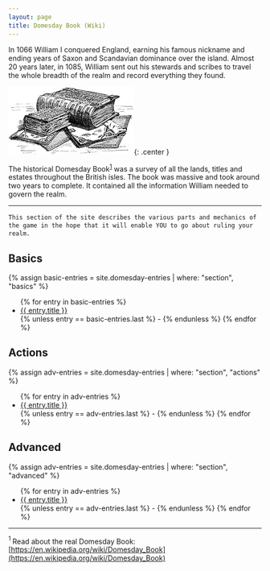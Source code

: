 ```yaml
---
layout: page
title: Domesday Book (Wiki) 
---
```


<div class="smaller-text">
In 1066 William I conquered England, earning his famous nickname and ending years of Saxon and Scandavian dominance over the island. Almost 20 years later, in 1085, William sent out his stewards and scribes to travel the whole breadth of the realm and record everything they found.</div>

![domesday-book](/public/images/domesday/250px-Domesday-book-1804x972.jpg){: .center }

<span class="smaller-text">The historical Domesday Book</span><sup class="smallest-text">[1](#footer)</sup> <span class="smaller-text"> was a survey of all the lands, titles and estates throughout the British isles. The book was massive and took around two years to complete. It contained all the information William needed to govern the realm.</span>

---

```text
This section of the site describes the various parts and mechanics of the game in the hope that it will enable YOU to go about ruling your realm.
```

## Basics

{% assign basic-entries = site.domesday-entries | where: "section", "basics" %}
<ul class="horz">
{% for entry in basic-entries %}
  <li><a href="{{ entry.url }}">{{ entry.title }}</a></li>
  {% unless entry == basic-entries.last %} - {% endunless %}  
{% endfor %}
</ul>

## Actions

{% assign adv-entries = site.domesday-entries | where: "section", "actions" %}
<ul class="horz">
{% for entry in adv-entries %}
  <li><a href="{{ entry.url }}">{{ entry.title }}</a></li>
  {% unless entry == adv-entries.last %} - {% endunless %}  
{% endfor %}
</ul>

## Advanced

{% assign adv-entries = site.domesday-entries | where: "section", "advanced" %}
<ul class="horz">
{% for entry in adv-entries %}
  <li><a href="{{ entry.url }}">{{ entry.title }}</a></li>
  {% unless entry == adv-entries.last %} - {% endunless %}  
{% endfor %}
</ul>

---

<span class="smaller-text"><a name="footer"><sup>1 </sup></a>Read about the real Domesday Book: [https://en.wikipedia.org/wiki/Domesday_Book](https://en.wikipedia.org/wiki/Domesday_Book)</span>


